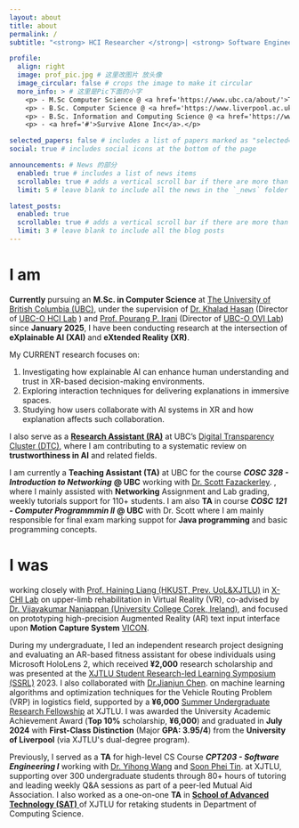```yaml
---
layout: about
title: about
permalink: /
subtitle: "<strong> HCI Researcher </strong>| <strong> Software Engineer </strong> | <strong> Artist </strong>"

profile:
  align: right
  image: prof_pic.jpg # 这里改图片 放头像
  image_circular: false # crops the image to make it circular
  more_info: > # 这里是Pic下面的小字
    <p> - M.Sc Computer Science @ <a href='https://www.ubc.ca/about/'>The University of British Columbia, CA</a></p>
    <p> - B.Sc. Computer Science @ <a href='https://www.liverpool.ac.uk/about/the-university/rankings-and-reputation/'>The University of Liverpool, UK</a></p>
    <p> - B.Sc. Information and Computing Science @ <a href='https://www.liverpool.ac.uk/about/the-university/rankings-and-reputation/'>Xi'an Jiaotong Liverpool University (Dual Degree Program), CN</a></p>
    <p> - <a href='#'>Survive A1one Inc</a>.</p>

selected_papers: false # includes a list of papers marked as "selected={true}"
social: true # includes social icons at the bottom of the page

announcements: # News 的部分
  enabled: true # includes a list of news items
  scrollable: true # adds a vertical scroll bar if there are more than 3 news items
  limit: 5 # leave blank to include all the news in the `_news` folder

latest_posts:
  enabled: true
  scrollable: true # adds a vertical scroll bar if there are more than 3 new posts items
  limit: 3 # leave blank to include all the blog posts
---
```


# **I am**
**Currently** pursuing an **M.Sc. in Computer Science** at <a href='https://www.ubc.ca/about/'>The University of British Columbia (UBC)</a>, under the supervision of <a href='https://cmps-people.ok.ubc.ca/mkhasan/'>Dr. Khalad Hasan</a> (Director of <a href='https://www.researchgate.net/lab/Khalad-Hasan-Lab'> UBC-O HCI Lab</a> ) and <a href='https://cmps-people.ok.ubc.ca/pirani/'> Prof. Pourang P. Irani</a> (Director of <a href='https://ovi.ok.ubc.ca/'> UBC-O OVI Lab</a>) since **January 2025**, I have been conducting research at the intersection of **eXplainable AI (XAI)** and **eXtended Reality (XR)**.

My CURRENT research focuses on:
1. Investigating how explainable AI can enhance human understanding and trust in XR-based decision-making environments.
2. Exploring interaction techniques for delivering explanations in immersive spaces.
3. Studying how users collaborate with AI systems in XR and how explanation affects such collaboration.

I also serve as a <a href='https://digital-transparency.ok.ubc.ca/research-team/our-research-assistants/iverson-shuchen-yuan/'> **Research Assistant (RA)**</a> at UBC’s <a href='https://research.ok.ubc.ca/research-excellence/research-clusters/digital-transparency/'> Digital Transparency Cluster (DTC)</a>, where I am contributing to a systematic review on **trustworthiness in AI** and related fields.

I am currently a **Teaching Assistant (TA)** at UBC for the course ***COSC 328 - Introduction to Networking*** **@ UBC** working with <a href='https://www.researchgate.net/profile/Scott-Fazackerley-2'> Dr. Scott Fazackerley</a>. , where I mainly assisted with **Networking** Assignment and Lab grading, weekly tutorials support for 110+ students. I am also **TA** in course ***COSC 121 - Computer Programmmin II*** **@ UBC** with Dr. Scott where I am mainly responsible for final exam marking suppot for **Java programming** and basic programming concepts.

# **I was**
working closely with <a href='https://hai-ning-liang.github.io/'> Prof. Haining Liang (HKUST, Prev. UoL&XJTLU)</a> in <a href='https://www.researchgate.net/lab/X-CHI-Lab-Hai-Ning-Liang'> X-CHI Lab</a> on upper-limb rehabilitation in Virtual Reality (VR), co-advised by <a href='https://www.ucc.ie/en/compsci/people/nanjappandrvijayakumar/'> Dr. Vijayakumar Nanjappan (University College Corek, Ireland)</a>, and focused on prototyping high-precision Augmented Reality (AR) text input interface upon **Motion Capture System** <a href='https://www.vicon.com/'> VICON</a>. 

During my undergraduate, I led an independent research project designing and evaluating an AR-based fitness assistant for obese individuals using Microsoft HoloLens 2, which received **¥2,000** research scholarship and was presented at the <a href='https://www.xjtlu.edu.cn/en/study/departments/academy-of-future-education/learning-institute-for-future-excellence/programme/xjtlu-student-symposium-of-research-led-learning'> XJTLU Student Research-led Learning Symposium (SSRL)</a> 2023. I also collaborated with <a href='https://scholar.xjtlu.edu.cn/en/persons/JianjunChen'> Dr.Jianjun Chen</a>. on machine learning algorithms and optimization techniques for the Vehicle Routing Problem (VRP) in logistics field, supported by a **¥6,000**  <a href='https://www.xjtlu.edu.cn/en/study/surf'> Summer Undergraduate Research Fellowship</a> at XJTLU. I was awarded the University Academic Achievement Award (**Top 10%** scholarship, **¥6,000**) and graduated in **July 2024** with **First-Class Distinction** (Major **GPA: 3.95/4**) from the **University of Liverpool** (via XJTLU's dual-degree program).

Previously, I served as a **TA** for high-level CS Course ***CPT203 - Software Engineering I*** working with <a href='https://scholar.xjtlu.edu.cn/en/persons/SoonTin'> Dr. Yihong Wang</a> and <a href='https://scholar.xjtlu.edu.cn/en/persons/SoonTin'> Soon Phei Tin</a>.  at XJTLU, supporting over 300 undergraduate students through 80+ hours of tutoring and leading weekly Q&A sessions as part of a peer-led Mutual Aid Association. I also worked as a one-on-one **TA** in <a href='https://www.xjtlu.edu.cn/en/study/departments/school-of-advanced-technology'> **School of Advanced Technology (SAT)** </a> of XJTLU for retaking students in Department of Computing Science.

<!-- for 2 students retaking core CS modules, delivering 70+ hours of personalized instruction that helped both students successfully pass their courses. -->

<!-- Write your biography here. Tell the world about yourself. Link to your favorite [subreddit](http://reddit.com). You can put a picture in, too. The code is already in, just name your picture `prof_pic.jpg` and put it in the `img/` folder.

Put your address / P.O. box / other info right below your picture. You can also disable any of these elements by editing `profile` property of the YAML header of your `_pages/about.md`. Edit `_bibliography/papers.bib` and Jekyll will render your [publications page](/al-folio/publications/) automatically.

Link to your social media connections, too. This theme is set up to use [Font Awesome icons](https://fontawesome.com/) and [Academicons](https://jpswalsh.github.io/academicons/), like the ones below. Add your Facebook, Twitter, LinkedIn, Google Scholar, or just disable all of them. -->
